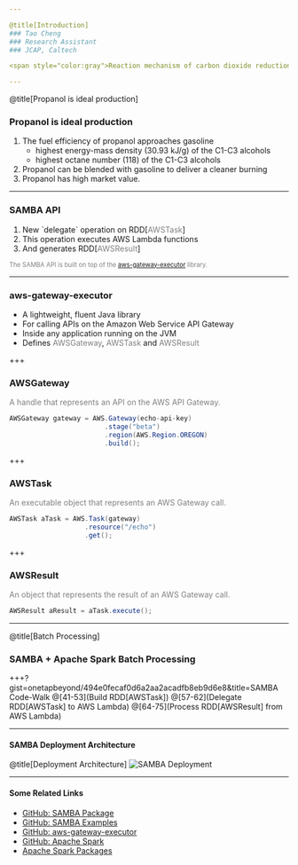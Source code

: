 ```yaml
---

@title[Introduction]
### Tao Cheng
### Research Assistant
### JCAP, Caltech

<span style="color:gray">Reaction mechanism of carbon dioxide reduction to propanol </span>

---
```


@title[Propanol is ideal production]
### Propanol is ideal production

<ol>
<li class="fragment"> 
The fuel efficiency of propanol approaches gasoline
    <ul>
    <li class="fragment">
    highest energy-mass density (30.93 kJ/g) of the C1-C3 alcohols
    </li>
    <li class="fragment">
    highest octane number (118) of the C1-C3 alcohols
    </li>
    </ul>
</li>

<!-- highest energy-mass density (30.93 kJ/g) of the C1-C3 alcohols -->
<!-- highest octane number (118) of the C1-C3 alcohols -->

<li class="fragment"> 
Propanol can be blended with gasoline to deliver a cleaner burning
</li>

<li class="fragment"> 
Propanol has high market value.
</li>

</ol>

---

### SAMBA API

<ol>
<li class="fragment">New `delegate` operation on RDD[<span style="color:gray">AWSTask</span>]</li>
<li class="fragment">This operation executes AWS Lambda functions</li>
<li class="fragment">And generates RDD[<span style="color:gray">AWSResult</span>]</li>
</ol>

<span class="fragment" style="font-size: 0.8em; color:gray">The SAMBA API is built on top of the <a target="_blank" href="https://github.com/onetapbeyond/aws-gataway-executor">aws-gateway-executor</a> library.</span>

---

### aws-gateway-executor

- A lightweight, fluent Java library
- For calling APIs on the Amazon Web Service API Gateway
- Inside any application running on the JVM
- Defines <span style="color:gray">AWSGateway</span>, <span style="color:gray">AWSTask</span> and <span style="color:gray">AWSResult</span>

+++

### AWSGateway

<span style="color:gray">A handle that represents an API on the AWS API Gateway.</span>

```Java
AWSGateway gateway = AWS.Gateway(echo-api-key)
                        .stage("beta")
                        .region(AWS.Region.OREGON)
                        .build();
```


+++

### AWSTask

<span style="color:gray">An executable object that represents an AWS Gateway call.</span>

```Java
AWSTask aTask = AWS.Task(gateway)
                   .resource("/echo")
                   .get();

```

+++

### AWSResult

<span style="color:gray">An object that represents the result of an AWS Gateway call.</span>

```Java
AWSResult aResult = aTask.execute();
```

---

@title[Batch Processing]
### SAMBA + Apache Spark Batch Processing

+++?gist=onetapbeyond/494e0fecaf0d6a2aa2acadfb8eb9d6e8&title=SAMBA Code-Walk
@[41-53](Build RDD[AWSTask])
@[57-62](Delegate RDD[AWSTask] to AWS Lambda)
@[64-75](Process RDD[AWSResult] from AWS Lambda)

---

#### SAMBA Deployment Architecture

@title[Deployment Architecture]
![SAMBA Deployment](https://onetapbeyond.github.io/resource/img/samba/new-samba-deploy.jpg)

---

#### Some Related Links

- [GitHub: SAMBA Package](https://github.com/onetapbeyond/lambda-spark-executor)
- [GitHub: SAMBA Examples](https://github.com/onetapbeyond/lambda-spark-executor#samba-examples)
- [GitHub: aws-gateway-executor](https://github.com/onetapbeyond/aws-gateway-executor)
- [GitHub: Apache Spark](https://github.com/apache/spark)
- [Apache Spark Packages](https://spark-packages.org/package/onetapbeyond/lambda-spark-executor)
